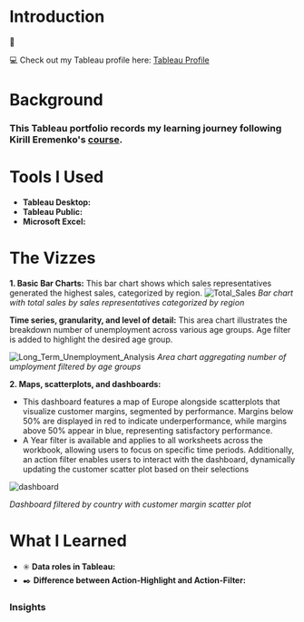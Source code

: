 # Introduction
:mega: 

:computer: Check out my Tableau profile here: [Tableau Profile](https://public.tableau.com/app/profile/mei.liu4813/vizzes)
# Background
### This Tableau portfolio records my learning journey following Kirill Eremenko's [course](https://www.udemy.com/course/tableau10).
# Tools I Used
- **Tableau Desktop:**
- **Tableau Public:**
- **Microsoft Excel:**
# The Vizzes
**1. Basic Bar Charts:**
This bar chart shows which sales representatives generated the highest sales, categorized by region.
![Total_Sales](https://github.com/user-attachments/assets/6647d108-67f9-492a-84c5-f7fe7d929025)
*Bar chart with total sales by sales representatives categorized by region* 

**Time series, granularity, and level of detail:**
This area chart illustrates the breakdown number of unemployment across various age groups. Age filter is added to highlight the desired age group.

![Long_Term_Unemployment_Analysis](https://github.com/user-attachments/assets/8ce7544f-2987-439c-aee4-cd2bbe4412ea)
*Area chart aggregating number of umployment filtered by age groups*


**2. Maps, scatterplots, and dashboards:**
- This dashboard features a map of Europe alongside scatterplots that visualize customer margins, segmented by performance. Margins below 50% are displayed in red to indicate underperformance, while margins above 50% appear in blue, representing satisfactory performance.
- A Year filter is available and applies to all worksheets across the workbook, allowing users to focus on specific time periods. Additionally, an action filter enables users to interact with the dashboard, dynamically updating the customer scatter plot based on their selections
  
![dashboard](https://github.com/user-attachments/assets/4397f5d1-8f77-4793-a018-84db8a589718)

*Dashboard filtered by country with customer margin scatter plot*

# What I Learned
- :eight_spoked_asterisk: **Data roles in Tableau:**
- :black_nib: **Difference between Action-Highlight and Action-Filter:**
### Insights
